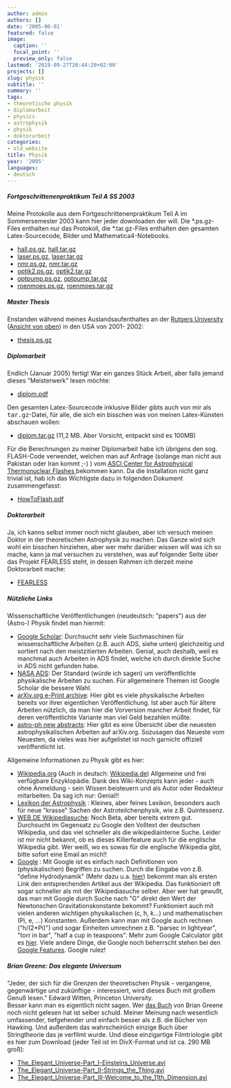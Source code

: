 ```yaml
---
author: admin
authors: []
date: '2005-06-01'
featured: false
image:
  caption: ''
  focal_point: ''
  preview_only: false
lastmod: '2019-09-27T20:44:20+02:00'
projects: []
slug: physik
subtitle: ''
summary: ''
tags:
- theoretische physik
- diplomarbeit
- physics
- astrophysik
- physik
- doktorarbeit
categories:
- old_website
title: Physik
year: '2005'
languages:
- deutsch
---
```


<h5>Fortgeschrittenenpraktikum Teil A SS 2003 </h5>
<p>Meine Protokolle aus dem Fortgeschrittenenpraktikum Teil A im Sommersemester
2003 kann hier jeder downloaden der will. Die *.ps.gz-Files enthalten nur das
Protokoll, die *.tar.gz-Files enthalten den gesamten Latex-Sourcecode, Bilder
und Mathematica4-Notebooks.</p>

<ul>
<li><a href="FPraktikumA/hall.ps.gz">hall.ps.gz</a>,
	<a href="FPraktikumA/hall.tar.gz">hall.tar.gz</a> </li>
<li><a href="FPraktikumA/laser.ps.gz">laser.ps.gz</a>,
	<a href="FPraktikumA/laser.tar.gz">laser.tar.gz</a> </li>
<li><a href="FPraktikumA/nmr.ps.gz">nmr.ps.gz</a>,
	<a href="FPraktikumA/nmr.tar.gz">nmr.tar.gz</a> </li>
<li><a href="FPraktikumA/optik2.ps.gz">optik2.ps.gz</a>,
	<a href="FPraktikumA/optik2.tar.gz">optik2.tar.gz</a> </li>
<li><a href="FPraktikumA/optpump.ps.gz">optpump.ps.gz</a>,
	<a href="FPraktikumA/optpump.tar.gz">optpump.tar.gz</a> </li>
<li><a href="FPraktikumA/roenmoes.ps.gz">roenmoes.ps.gz</a>,
	<a href="FPraktikumA/roenmoes.tar.gz">roenmoes.tar.gz</a> </li>
</ul>

<h5>Master Thesis</h5>
<p>Enstanden während meines Auslandsaufenthaltes an der <a href="http://www.physics.rutgers.edu">Rutgers University</a> 
(<a href="http://maps.google.com/maps?q=new+brunswick&amp;ll=40.521115,-74.455644&amp;spn=0.005594,0.010050&amp;t=h&amp;hl=en">Ansicht von oben</a>)
in den USA von 2001- 2002:
</p>
<ul>
<li><a href="documents/thesis.ps.gz">thesis.ps.gz</a></li>
</ul>


<h5>Diplomarbeit</h5>
<p>Endlich (Januar 2005) fertig! War ein ganzes Stück Arbeit, aber falls jemand
dieses "Meisterwerk" lesen möchte:</p>

<ul>
<li><a href="documents/diplom.pdf">diplom.pdf</a></li>
</ul>

<p>Den gesamten Latex-Sourcecode inklusive Bilder gibts auch von mir
als <tt>tar.gz</tt>-Datei, für alle, die sich ein bisschen was von meinen
Latex-Künsten abschauen wollen:</p>

<ul>
<li><a href="documents/diplom.tar.gz">diplom.tar.gz</a> (11,2 MB. Aber Vorsicht, entpackt sind es 100MB)</li>
</ul>

<p>Für die Berechnungen zu meiner Diplomarbeit habe ich übrigens den
sog. FLASH-Code verwendet, welchen man auf Anfrage (solange man nicht
aus Pakistan oder Iran kommt ;-) ) vom
<a href="http://flash.uchicago.edu">ASCI Center for Astrophysical Thermonuclear Flashes </a>
bekommen kann. Da die Installation nicht ganz trivial ist, hab ich das Wichtigste dazu
in folgenden Dokument zusammengefasst:</p>

<ul>
<li><a href="documents/HowToFlash.pdf">HowToFlash.pdf</a></li>
</ul>

<h5>Doktorarbeit</h5>
<p>Ja, ich kanns selbst immer noch nicht glauben, aber ich versuch meinen Doktor
in der theoretischen Astrophysik zu machen. Das Ganze wird sich wohl ein bisschen
hinziehen, aber wer mehr darüber wissen will was ich so mache, kann ja mal
versuchen zu verstehen, was auf folgender Seite über das Projekt FEARLESS steht,
in dessen Rahmen ich derzeit meine Doktorarbeit mache:</p>

<ul>
<li><a href="http://www.astro.uni-wuerzburg.de/fearless.html">FEARLESS</a></li>
</ul>


<h5>Nützliche Links</h5>
<p>Wissenschaftliche Veröffentlichungen (neudeutsch: "papers") aus der (Astro-)
Physik findet man hiermit:</p>
<ul>
<li><a href="http://scholar.google.com/">Google Scholar</a>: Durchsucht sehr viele
Suchmaschinen für wissenschaftliche Arbeiten (z.B. auch ADS, siehe unten) gleichzeitig
und sortiert nach den meistzitierten Arbeiten. Genial, auch deshalb, weil es manchmal auch
Arbeiten in ADS findet, welche ich durch direkte Suche in ADS nicht gefunden habe.</li>
<li><a href="http://adswww.harvard.edu/">NASA ADS</a>: Der Standard (würde ich sagen)
um veröffentlichte physikalische Arbeiten zu suchen. Für allgemeinere Themen ist
Google Scholar die bessere Wahl.</li>
<li><a href="http://arxiv.org/">arXiv.org e-Print archive</a>: Hier gibt es viele physikalische
Arbeiten bereits vor ihrer eigentlichen Veröffentlichung. Ist aber auch für ältere Arbeiten
nützlich, da man hier die Vorversion mancher Arbeit findet, für deren veröffentlichte
Variante man viel Geld bezahlen müßte.</li>
<li><a href="http://arxiv.org/list/astro-ph/new">astro-ph new abstracts</a>:
Hier gibt es eine Übersicht über die neuesten astrophysikalischen Arbeiten auf arXiv.org.
Sozusagen das Neueste vom Neuesten, da vieles was hier aufgelistet ist noch garnicht
offiziell veröffentlicht ist.</li>
</ul>
<p>Allgemeine Informationen zu Physik gibt es hier:</p>
<ul>
<li><a href="http://www.wikipedia.org">Wikipedia.org</a>
(Auch in deutsch: <a href="http://www.wikipedia.de">Wikipedia.de</a>)
Allgemeine und frei verfügbare Enzyklopädie. Dank des Wiki-Konzepts kann jeder -
auch ohne Anmeldung - sein Wissen beisteuern und als Autor oder Redakteur mitarbeiten.
Da sag ich nur: Genial!!</li>
<li><a href="http://www.lsw.uni-heidelberg.de/users/amueller/lexdt.html">Lexikon der Astrophysik</a>
 : Kleines, aber feines Lexikon, besonders auch für neue "krasse" Sachen der Astroteilchenphysik,
wie z.B. Quintessenz.</li>
<li><a href="http://wiki.suche.web.de/">WEB.DE Wikipediasuche</a>:
Noch Beta, aber bereits extrem gut. Durchsucht im Gegensatz zu Google
den Volltext der deutschen Wikipedia, und das viel schneller als die wikipediainterne
Suche. Leider ist mir nicht bekannt, ob es dieses Killerfeature auch für die
englische Wikipedia gibt. Wer weiß, wo es sowas für die englische Wikipedia gibt,
bitte sofort eine Email an mich!!</li>
<li><a href="http://www.google.de">Google</a> :
Mit Google ist es einfach nach Definitionen von (physikalischen) Begriffen zu suchen.
Durch die Eingabe von z.B. "define Hydrodynamik" (Mehr dazu u.a.
<a href="http://www.google.com/help/features.html#definitions">hier</a>)
bekommt man als ersten Link den entsprechenden
Artikel aus der Wikipedia. Das funktioniert oft sogar schneller als mit der Wikipediasuche
selber. Aber wer hat gewußt, das man mit Google durch
Suche nach "G" direkt den Wert der Newtonschen Gravitationskonstante bekommt? Funktioniert
auch mit vielen anderen wichtigen physikalischen (c, h, k...) und mathematischen (Pi, e, ...)
Konstanten. Außerdem kann man mit Google auch rechnen ("h/(2*Pi)") und sogar Einheiten
umrechnen z.B. "parsec in lightyear", "torr in bar", "half a cup in teaspoons".
Mehr zum Google Calculator gibt es <a href="http://www.google.com/help/calculator.html">hier</a>.
Viele andere Dinge, die Google noch beherrscht stehen bei den
<a href="http://www.google.com/help/features.html">Google Features</a>. Google rulez!</li>
</ul>

<h5>Brian Greene: Das elegante Universum</h5>
<p>"Jeder, der sich für die Grenzen der theoretischen Physik - vergangene,
gegenwärtige und zukünftige - interessiert, wird dieses Buch mit großem
Genuß lesen." Edward Witten, Princeton University.<br />
Besser kann man es eigentlich nicht sagen. Wer
<a href="http://www.amazon.de/exec/obidos/ASIN/3886806995/
qid=1081971596/sr=2-2/ref=sr_aps_prod_2_1/028-6695119-4418152">das Buch</a>
von Brian Greene noch nicht gelesen hat ist selber schuld. Meiner Meinung
nach wesentlich umfassender, tiefgehender und einfach besser als z.B. die
Bücher von Hawking. Und außerdem das wahrscheinlich einzige Buch über
Stringtheorie das je verfilmt wurde. Und diese einzigartige Filmtriologie
gibt es hier zum Download (jeder Teil ist im DivX-Format und ist ca. 290 MB groß):</p>
<ul>
<li><a href="elegantuniverse/The_Elegant_Universe-Part_I-Einsteins_Universe.avi">
The_Elegant_Universe-Part_I-Einsteins_Universe.avi</a></li>
<li><a href="elegantuniverse/The_Elegant_Universe-Part_II-Strings_the_Thing.avi">
The_Elegant_Universe-Part_II-Strings_the_Thing.avi</a></li>
<li><a href="elegantuniverse/The_Elegant_Universe-Part_III-Welcome_to_the_11th_Dimension.avi">
The_Elegant_Universe-Part_III-Welcome_to_the_11th_Dimension.avi</a></li>
</ul>